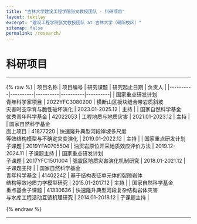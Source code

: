 ```yaml
---
title: "吉林大学建设工程学院张文教授团队 - 科研项目"
layout: textlay
excerpt: "建设工程学院张文教授团队 at 吉林大学（朝阳校区）"
sitemap: false
permalink: /research/
---
```


# 科研项目
---
{% raw %}
| 项目名称 | 项目编号 | 研究课题 | 研究起止日期 | 负责人 |
|----------|----------|----------|----------|----------|
| 国家重点研发计划<br>青年科学家项目 | 2022YFC3080200 | 横断山区板块缝合带岩质斜坡<br>灾害时空孕育与脆性破坏演化 | 2023.01-2025.12 | 主持 |
| 国家自然科学基金<br>优秀青年科学基金 | 42022053 | 工程地质与地质灾害 | 2021.01-2023.12 | 主持 |
| 国家自然科学基金<br>面上项目 | 41877220 | 快速隆升典型河段岸坡多尺度<br>等效结构模型与不确定灾变演化 | 2019.01-2022.12 | 主持 |
| 国家重点研发计划<br>子课题 | 2019YFA0705504 | 油页岩原位开采地质效应评价方法 | 2019.12-2024.11 | 子课题主持 |
| 国家重点研发计划<br>子课题 | 2017YFC1501004 | 强震区地质灾害演化机制研究 | 2018.01-2021.12 | 子课题主持 |
| 国家自然科学基金<br>青年科学基金 | 41402242 | 基于结构表征单元体的裂隙岩体<br>结构等效地质力学模型研究 | 2015.01-2017.12 | 主持 |
| 国家自然科学基金<br>重点基金子课题 | 41330636 | 快速隆升典型河段复杂结构岩体灾害<br>与水库工程活动互馈机理研究 | 2014.01-2018.12 | 子课题主持 |

{% endraw %}

---

